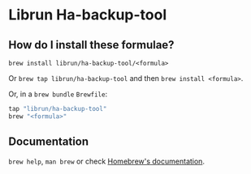 # Librun Ha-backup-tool

## How do I install these formulae?

`brew install librun/ha-backup-tool/<formula>`

Or `brew tap librun/ha-backup-tool` and then `brew install <formula>`.

Or, in a `brew bundle` `Brewfile`:

```ruby
tap "librun/ha-backup-tool"
brew "<formula>"
```

## Documentation

`brew help`, `man brew` or check [Homebrew's documentation](https://docs.brew.sh).
